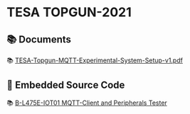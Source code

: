 # TESA TOPGUN-2021


## :books: Documents
:books: [TESA-Topgun-MQTT-Experimental-System-Setup-v1.pdf](./docs/TESA-Topgun-MQTT-Experimental-System-Setup-v1.pdf)


## :floppy_disk: Embedded Source Code
:books: [B-L475E-IOT01 MQTT-Client and Peripherals Tester](./STM32/B-L475E-IOT01)
